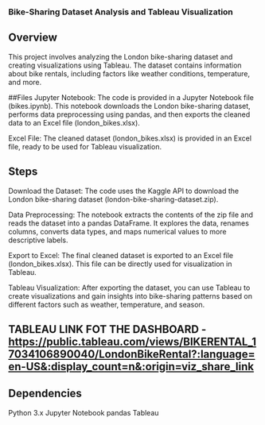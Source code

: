 ### Bike-Sharing Dataset Analysis and Tableau Visualization
## Overview
This project involves analyzing the London bike-sharing dataset and creating visualizations using Tableau. The dataset contains information about bike rentals, including factors like weather conditions, temperature, and more.

##Files
Jupyter Notebook: The code is provided in a Jupyter Notebook file (bikes.ipynb). This notebook downloads the London bike-sharing dataset, performs data preprocessing using pandas, and then exports the cleaned data to an Excel file (london_bikes.xlsx).

Excel File: The cleaned dataset (london_bikes.xlsx) is provided in an Excel file, ready to be used for Tableau visualization.

## Steps
Download the Dataset: The code uses the Kaggle API to download the London bike-sharing dataset (london-bike-sharing-dataset.zip).

Data Preprocessing: The notebook extracts the contents of the zip file and reads the dataset into a pandas DataFrame. It explores the data, renames columns, converts data types, and maps numerical values to more descriptive labels.

Export to Excel: The final cleaned dataset is exported to an Excel file (london_bikes.xlsx). This file can be directly used for visualization in Tableau.

Tableau Visualization: After exporting the dataset, you can use Tableau to create visualizations and gain insights into bike-sharing patterns based on different factors such as weather, temperature, and season.

## TABLEAU LINK FOT THE DASHBOARD - https://public.tableau.com/views/BIKERENTAL_17034106890040/LondonBikeRental?:language=en-US&:display_count=n&:origin=viz_share_link
## Dependencies
Python 3.x
Jupyter Notebook
pandas
Tableau
